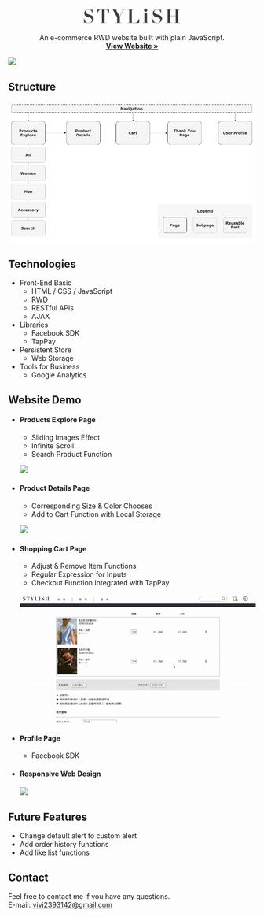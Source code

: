 <p align="center">
  <a href="https://vivi2393142.github.io/STYLiSH/">
    <img src="./img/readme/logo-no-background.png" alt="Logo" width="200">
  </a>

  <p align="center">
    An e-commerce RWD website built with plain JavaScript.
    <br />
    <a href="https://vivi2393142.github.io/STYLiSH/"><strong>View Website »</strong></a>
    <br />
  </p> 
</p>

<kbd>
    <img src="./img/readme/overview.gif" >
</kbd>

## Structure

![](./img/readme/structure.jpg)

## Technologies

-   Front-End Basic
    -   HTML / CSS / JavaScript
    -   RWD
    -   RESTful APIs
    -   AJAX
-   Libraries
    -   Facebook SDK
    -   TapPay
-   Persistent Store
    -   Web Storage
-   Tools for Business
    -   Google Analytics

## Website Demo

-   #### Products Explore Page

    -   Sliding Images Effect
    -   Infinite Scroll
    -   Search Product Function

    <p>
    <kbd>
    <img src="./img/readme/explore.gif" >
    </kbd>
    </p>

-   #### Product Details Page

    -   Corresponding Size & Color Chooses
    -   Add to Cart Function with Local Storage

    <p>
    <kbd>
    <img src="./img/readme/productDetails.gif" >
    </kbd>
    </p>

-   #### Shopping Cart Page

    -   Adjust & Remove Item Functions
    -   Regular Expression for Inputs
    -   Checkout Function Integrated with TapPay

    <p>
    <kbd>
    <img src="./img/readme/cart.gif" >
    </kbd>
    </p>

-   #### Profile Page

    -   Facebook SDK

-   #### Responsive Web Design

    <kbd>
    <img src="./img/readme/mobileView.gif" >
    </kbd>

## Future Features

-   Change default alert to custom alert
-   Add order history functions
-   Add like list functions

## Contact

Feel free to contact me if you have any questions.<br>
E-mail: vivi2393142@gmail.com
